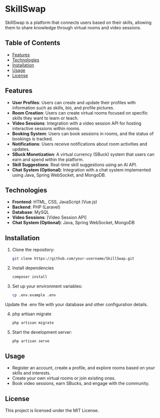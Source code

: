 # SkillSwap

SkillSwap is a platform that connects users based on their skills, allowing them to share knowledge through virtual rooms and video sessions.

## Table of Contents

- [Features](#features)
- [Technologies](#technologies)
- [Installation](#installation)
- [Usage](#usage)
- [License](#license)

## Features

- **User Profiles**: Users can create and update their profiles with information such as skills, bio, and profile pictures.
- **Room Creation**: Users can create virtual rooms focused on specific skills they want to learn or teach.
- **Video Sessions**: Integration with a video session API for hosting interactive sessions within rooms.
- **Booking System**: Users can book sessions in rooms, and the status of bookings is tracked.
- **Notifications**: Users receive notifications about room activities and updates.
- **SBuck Monetization**: A virtual currency (SBuck) system that users can earn and spend within the platform.
- **Skill Suggestions**: Real-time skill suggestions using an AI API.
- **Chat System (Optional)**: Integration with a chat system implemented using Java, Spring WebSocket, and MongoDB.

## Technologies

- **Frontend**: HTML, CSS, JavaScript (Vue.js)
- **Backend**: PHP (Laravel)
- **Database**: MySQL
- **Video Sessions**: [Video Session API]
- **Chat System (Optional)**: Java, Spring WebSocket, MongoDB

## Installation

1. Clone the repository:

   ```bash
   git clone https://github.com/your-username/SkillSwap.git
    ```

2. Install dependencies
   ```bash
   composer install
    ```
3. Set up your environment variables:
    ```bash
    cp .env.example .env
    ```
Update the .env file with your database and other configuration details.

4. php artisan migrate
   ```bash
   php artisan migrate
   ```
5. Start the development server:
    ```bash
    php artisan serve
    ```
## Usage
- Register an account, create a profile, and explore rooms based on your skills and interests.
- Create your own virtual rooms or join existing ones.
- Book video sessions, earn SBucks, and engage with the community.


## License
This project is licensed under the MIT License.
